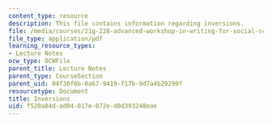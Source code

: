 ```yaml
---
content_type: resource
description: This file contains information regarding inversions.
file: /media/courses/21g-228-advanced-workshop-in-writing-for-social-sciences-and-architecture-els-spring-2007/f520a84dad04017e072ed0d393248eae_MIT21G.228S07_inversions.pdf
file_type: application/pdf
learning_resource_types:
- Lecture Notes
ocw_type: OCWFile
parent_title: Lecture Notes
parent_type: CourseSection
parent_uid: 04f30f6b-0a67-9419-f17b-9d7a4b29299f
resourcetype: Document
title: Inversions
uid: f520a84d-ad04-017e-072e-d0d393248eae
---
```

